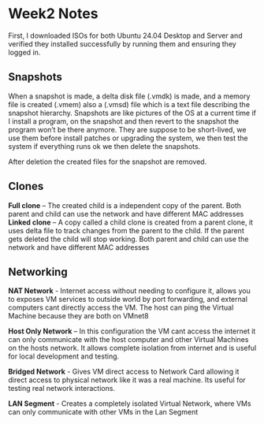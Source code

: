 # Week2 Notes  

First, I downloaded ISOs for both Ubuntu 24.04 Desktop and Server and verified they installed successfully by running them and ensuring they logged in. 

## Snapshots

When a snapshot is made, a delta disk file (.vmdk) is made, and a memory file is created (.vmem) also a (.vmsd) file which is a text file describing the snapshot hierarchy.
Snapshots are like pictures of the OS at a current time if I install a program, on the snapshot and then revert to the snapshot the program won’t be there anymore. They are suppose to be short-lived, we use them before install patches or upgrading the system, we then test the system if everything runs ok we then delete the snapshots.

After deletion the created files for the snapshot are removed.

## Clones

**Full clone** – The created child is a independent copy of the parent. Both parent and child can use the network and have different MAC addresses
**Linked clone** – A copy called a child clone is created from a parent clone, it uses delta file to track changes from the parent to the child. If the parent gets deleted the child will stop working. Both parent and child can use the network and have different MAC addresses

## Networking

**NAT Network** - Internet access without needing to configure it, allows you to exposes VM services to outside world by port forwarding, and external computers cant directly access the VM. The host can ping the Virtual Machine because they are both on VMnet8

**Host Only Network** – In this configuration the VM cant access the internet it can only communicate with the host computer and other Virtual Machines on the hosts network. It allows complete isolation from internet and is useful for local development and testing.


**Bridged Network** -  Gives VM direct access to Network Card allowing it direct access to physical network like it was a real machine. Its useful for testing real network interactions.

**LAN Segment** - Creates a completely isolated Virtual Network, where VMs can only communicate with other VMs in the Lan Segment

